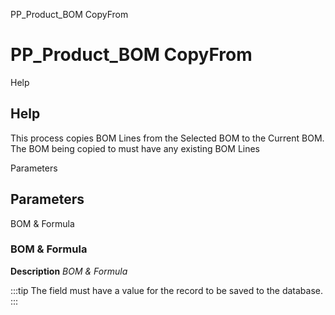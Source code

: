 
PP_Product_BOM CopyFrom
# PP_Product_BOM CopyFrom



Help
## Help

This process copies BOM Lines from the Selected BOM to the Current BOM. The BOM being copied to must have any existing BOM Lines

Parameters
## Parameters


BOM & Formula
### BOM & Formula

**Description**
 *BOM & Formula*

:::tip
The field must have a value for the record to be saved to the database.
:::
